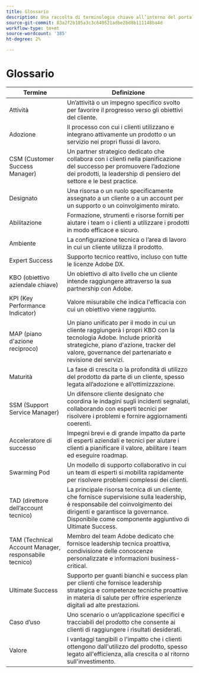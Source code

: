 ```yaml
---
title: Glossario
description: Una raccolta di terminologie chiave all’interno del portale di successo Adobe e delle relative definizioni.
source-git-commit: 83a2f2b105a3c3c640521adbe2bd8b111148ba4d
workflow-type: tm+mt
source-wordcount: '385'
ht-degree: 2%

---
```



# Glossario

| Termine | Definizione |
|--------------- |------------ |
| Attività | Un’attività o un impegno specifico svolto per favorire il progresso verso gli obiettivi del cliente. |
| Adozione | Il processo con cui i clienti utilizzano e integrano attivamente un prodotto o un servizio nei propri flussi di lavoro. |
| CSM (Customer Success Manager) | Un partner strategico dedicato che collabora con i clienti nella pianificazione del successo per promuovere l’adozione dei prodotti, la leadership di pensiero del settore e le best practice. |
| Designato | Una risorsa o un ruolo specificamente assegnato a un cliente o a un account per un supporto o un coinvolgimento mirato. |
| Abilitazione | Formazione, strumenti e risorse forniti per aiutare i team o i clienti a utilizzare i prodotti in modo efficace e sicuro. |
| Ambiente | La configurazione tecnica o l’area di lavoro in cui un cliente utilizza il prodotto. |
| Expert Success | Supporto tecnico reattivo, incluso con tutte le licenze Adobe DX. |
| KBO (obiettivo aziendale chiave) | Un obiettivo di alto livello che un cliente intende raggiungere attraverso la sua partnership con Adobe. |
| KPI (Key Performance Indicator) | Valore misurabile che indica l&#39;efficacia con cui un obiettivo viene raggiunto. |
| MAP (piano d&#39;azione reciproco) | Un piano unificato per il modo in cui un cliente raggiungerà i propri KBO con la tecnologia Adobe. Include priorità strategiche, piano d&#39;azione, tracker del valore, governance del partenariato e revisione dei servizi. |
| Maturità | La fase di crescita o la profondità di utilizzo del prodotto da parte di un cliente, spesso legata all’adozione e all’ottimizzazione. |
| SSM (Support Service Manager) | Un difensore cliente designato che coordina le indagini sugli incidenti segnalati, collaborando con esperti tecnici per risolvere i problemi e fornire aggiornamenti coerenti. |
| Acceleratore di successo | Impegni brevi e di grande impatto da parte di esperti aziendali e tecnici per aiutare i clienti a pianificare il valore, abilitare i team ed eseguire roadmap. |
| Swarming Pod | Un modello di supporto collaborativo in cui un team di esperti si mobilita rapidamente per risolvere problemi complessi dei clienti. |
| TAD (direttore dell’account tecnico) | La principale risorsa tecnica di un cliente, che fornisce supervisione sulla leadership, è responsabile del coinvolgimento dei dirigenti e garantisce la governance. Disponibile come componente aggiuntivo di Ultimate Success. |
| TAM (Technical Account Manager, responsabile tecnico) | Membro del team Adobe dedicato che fornisce leadership tecnica proattiva, condivisione delle conoscenze personalizzate e informazioni business-critical. |
| Ultimate Success | Supporto per guanti bianchi e success plan per clienti che fornisce leadership strategica e competenze tecniche proattive in materia di salute per offrire esperienze digitali ad alte prestazioni. |
| Caso d’uso | Uno scenario o un’applicazione specifici e tracciabili del prodotto che consente ai clienti di raggiungere i risultati desiderati. |
| Valore | I vantaggi tangibili o l&#39;impatto che i clienti ottengono dall&#39;utilizzo del prodotto, spesso legato all&#39;efficienza, alla crescita o al ritorno sull&#39;investimento. |
